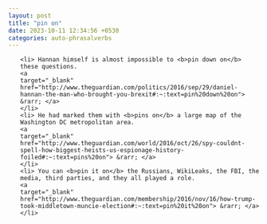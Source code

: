 ```yaml
---
layout: post
title: "pin on"
date: 2023-10-11 12:34:56 +0530
categories: auto-phrasalverbs
---
```

<ol>

    <li> Hannan himself is almost impossible to <b>pin down on</b> these questions.
    <a 
    target="_blank" 
    href="http://www.theguardian.com/politics/2016/sep/29/daniel-hannan-the-man-who-brought-you-brexit#:~:text=pin%20down%20on"> &rarr; </a>
    </li>
    <li> He had marked them with <b>pins on</b> a large map of the Washington DC metropolitan area.
    <a 
    target="_blank" 
    href="http://www.theguardian.com/world/2016/oct/26/spy-couldnt-spell-how-biggest-heists-us-espionage-history-foiled#:~:text=pins%20on"> &rarr; </a>
    </li>
    <li> You can <b>pin it on</b> the Russians, WikiLeaks, the FBI, the media, third parties, and they all played a role.
    <a 
    target="_blank" 
    href="http://www.theguardian.com/membership/2016/nov/16/how-trump-took-middletown-muncie-election#:~:text=pin%20it%20on"> &rarr; </a>
    </li>